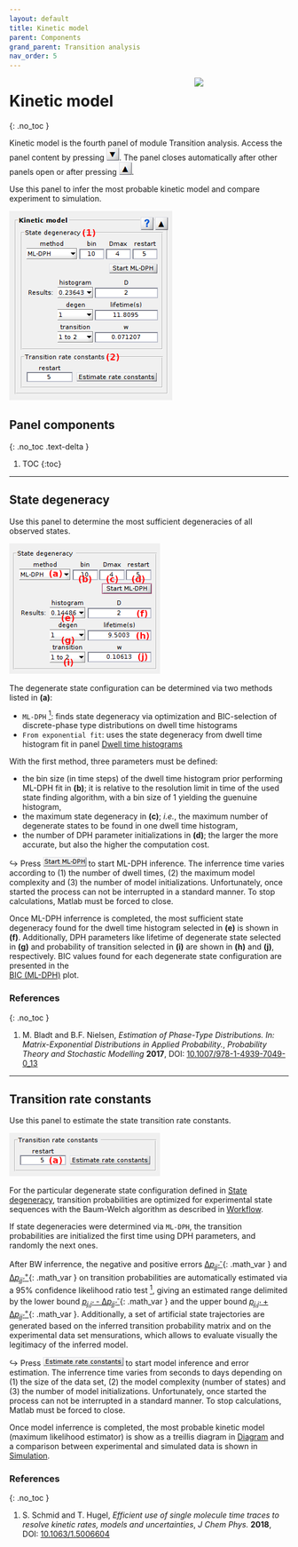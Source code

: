 ```yaml
---
layout: default
title: Kinetic model
parent: Components
grand_parent: Transition analysis
nav_order: 5
---
```


<img src="../../assets/images/logos/logo-transition-analysis_400px.png" width="170" style="float:right; margin-left: 15px;"/>

# Kinetic model
{: .no_toc }

Kinetic model is the fourth panel of module Transition analysis. 
Access the panel content by pressing 
![Bottom arrow](../../assets/images/gui/interface-but-bottomarrow.png). 
The panel closes automatically after other panels open or after pressing 
![Top arrow](../../assets/images/gui/interface-but-toparrow.png). 

Use this panel to infer the most probable kinetic model and compare experiment to simulation.

<a class="plain" href="../../assets/images/gui/TA-panel-kinetic-model.png"><img src="../../assets/images/gui/TA-panel-kinetic-model.png" style="max-width:294px;"></a>

## Panel components
{: .no_toc .text-delta }

1. TOC
{:toc}


---

## State degeneracy

Use this panel to determine the most sufficient degeneracies of all observed states.

<a class="plain" href="../../assets/images/gui/TA-panel-kinetic-model-dph.png"><img src="../../assets/images/gui/TA-panel-kinetic-model-dph.png" style="max-width:272px;"></a>

The degenerate state configuration can be determined via two methods listed in **(a)**:
- `ML-DPH`
  [<sup>1</sup>](#references): finds state degeneracy via optimization and BIC-selection of discrete-phase type distributions on dwell time histograms
- `From exponential fit`: uses the state degeneracy from dwell time histogram fit in panel [Dwell time histograms](panel-dwelltime-histograms.html)

With the first method, three parameters must be defined:
* the bin size (in time steps) of the dwell time histogram prior performing ML-DPH fit in **(b)**; it is relative to the resolution limit in time of the used state finding algorithm, with a bin size of 1 yielding the guenuine histogram,
* the maximum state degeneracy in **(c)**; *i.e.*, the maximum number of degenerate states to be found in one dwell time histogram,
* the number of DPH parameter initializations in **(d)**; the larger the more accurate, but also the higher the computation cost.

&#8618; Press 
![Start ML-DPH](../../assets/images/gui/TA-but-start-mldph.png "Start ML-DPH") to start ML-DPH inference.
The inferrence time varies according to (1) the number of dwell times, (2) the maximum model complexity and (3) the number of model initializations.
Unfortunately, once started the process can not be interrupted in a standard manner.
To stop calculations, Matlab must be forced to close.

Once ML-DPH inferrence is completed, the most sufficient state degeneracy found for the dwell time histogram selected in **(e)** is shown in **(f)**.
Additionally, DPH parameters like lifetime of degenerate state selected in **(g)** and probability of transition selected in **(i)** are shown in **(h)** and **(j)**, respectively.
BIC values found for each degenerate state configuration are presented in the  
[BIC (ML-DPH)](area-visualization.html#bic-ml-dph) plot.


### References
{: .no_toc }

1. M. Bladt and B.F. Nielsen, *Estimation of Phase-Type Distributions. In: Matrix-Exponential Distributions in Applied Probability.*,  *Probability Theory and Stochastic Modelling* **2017**, DOI: [10.1007/978-1-4939-7049-0_13](https://doi.org/10.1007/978-1-4939-7049-0_13)


---

## Transition rate constants

Use this panel to estimate the state transition rate constants.

<a class="plain" href="../../assets/images/gui/TA-panel-kinetic-model-bw.png"><img src="../../assets/images/gui/TA-panel-kinetic-model-bw.png" style="max-width:272px;"></a>

For the particular degenerate state configuration defined in 
[State degeneracy](#state-degeneracy), transition probabilities are optimized for experimental state sequences with the Baum-Welch algorithm as described in 
[Workflow](../workflow.html#solve-the-kinetic-model).

If state degeneracies were determined via `ML-DPH`, the transition probabilities are initialized the first time using DPH parameters, and randomly the next ones.

After BW inferrence, the negative and positive errors 
[&Delta;*p<sub>jj'</sub>*<sup>-</sup>](){: .math_var } and 
[&Delta;*p<sub>jj'</sub>*<sup>+</sup>](){: .math_var } on transition probabilities are automatically estimated via a 95% confidence likelihood ratio test
[<sup>1</sup>](#references), giving an estimated range delimited by the lower bound 
[*p<sub>j,j'</sub>* - &Delta;*p<sub>jj'</sub>*<sup>-</sup>](){: .math_var } and the upper bound 
[*p<sub>j,j'</sub>* + &Delta;*p<sub>jj'</sub>*<sup>+</sup>](){: .math_var }.
Additionally, a set of artificial state trajectories are generated based on the inferred transition probability matrix and on the experimental data set mensurations, which allows to evaluate visually the legitimacy of the inferred model.

&#8618; Press 
![Estimate rate constants](../../assets/images/gui/TA-but-estimate-rate-constants.png "Estimate rate constants") to start model inference and error estimation.
The inferrence time varies from seconds to days depending on (1) the size of the data set, (2) the model complexity (number of states) and (3) the number of model initializations.
Unfortunately, once started the process can not be interrupted in a standard manner.
To stop calculations, Matlab must be forced to close.

Once model inferrence is completed, the most probable kinetic model (maximum likelihood estimator) is show as a treillis diagram in 
[Diagram](area-visualization.html#diagram) and a comparison between experimental and simulated data is shown in 
[Simulation](area-visualization.html#simulation).


### References
{: .no_toc }

1. S. Schmid and T. Hugel, *Efficient use of single molecule time traces to resolve kinetic rates, models and uncertainties*, *J Chem Phys.* **2018**, DOI: [10.1063/1.5006604](https://doi.org/10.1063/1.5006604)



